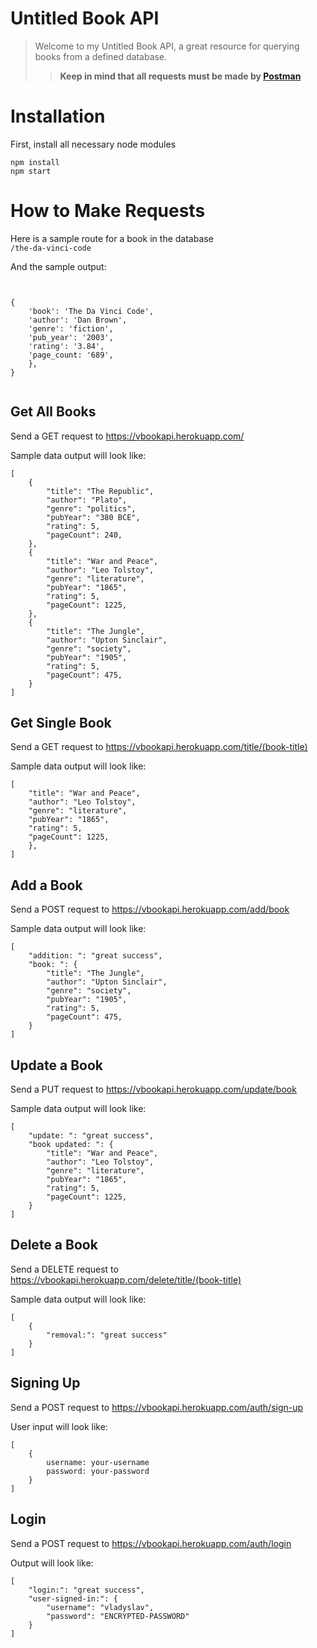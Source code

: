 # Untitled Book API

> Welcome to my Untitled Book API, a great resource for querying books from a defined database.
>
>> **Keep in mind that all requests must be made by [Postman](https://www.postman.com/)**

# Installation
First, install all necessary node modules
```
npm install
npm start
```


# How to Make Requests
Here is a sample route for a book in the database
<br>
```/the-da-vinci-code ```

And the sample output:
```


{
    'book': 'The Da Vinci Code',
    'author': 'Dan Brown',
    'genre': 'fiction',
    'pub_year': '2003',
    'rating': '3.84',
    'page_count: '689',
    },
}


```

## Get All Books
Send a GET request to https://vbookapi.herokuapp.com/

Sample data output will look like:
```
[
    {
        "title": "The Republic",
        "author": "Plato",
        "genre": "politics",
        "pubYear": "380 BCE",
        "rating": 5,
        "pageCount": 240,
    },
    {
        "title": "War and Peace",
        "author": "Leo Tolstoy",
        "genre": "literature",
        "pubYear": "1865",
        "rating": 5,
        "pageCount": 1225,
    },
    {
        "title": "The Jungle",
        "author": "Upton Sinclair",
        "genre": "society",
        "pubYear": "1905",
        "rating": 5,
        "pageCount": 475,
    }
]
```

## Get Single Book
Send a GET request to https://vbookapi.herokuapp.com/title/(book-title)

Sample data output will look like:
```
[
    "title": "War and Peace",
    "author": "Leo Tolstoy",
    "genre": "literature",
    "pubYear": "1865",
    "rating": 5,
    "pageCount": 1225,
    },
]
```

## Add a Book
Send a POST request to https://vbookapi.herokuapp.com/add/book

Sample data output will look like:
```
[
    "addition: ": "great success",
    "book: ": {
        "title": "The Jungle",
        "author": "Upton Sinclair",
        "genre": "society",
        "pubYear": "1905",
        "rating": 5,
        "pageCount": 475,
    }
]
```

## Update a Book
Send a PUT request to https://vbookapi.herokuapp.com/update/book

Sample data output will look like:

```
[
    "update: ": "great success",
    "book updated: ": {
        "title": "War and Peace",
        "author": "Leo Tolstoy",
        "genre": "literature",
        "pubYear": "1865",
        "rating": 5,
        "pageCount": 1225,
    }
]
```

## Delete a Book
Send a DELETE request to https://vbookapi.herokuapp.com/delete/title/(book-title)

Sample data output will look like:
```
[
    {
        "removal:": "great success"
    }
]
```

## Signing Up
Send a POST request to https://vbookapi.herokuapp.com/auth/sign-up

User input will look like:
```
[
    {
        username: your-username
        password: your-password
    }
]
```

## Login
Send a POST request to https://vbookapi.herokuapp.com/auth/login

Output will look like:
```
[
    "login:": "great success",
    "user-signed-in:": {
        "username": "vladyslav",
        "password": "ENCRYPTED-PASSWORD"
    }
]
```
